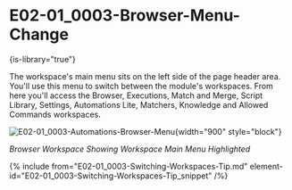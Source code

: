 # E02-01_0003-Browser-Menu-Change

{is-library="true"}

<snippet id="E02-01_0003-Browser-Menu-Change_snippet">



The workspace's main menu sits on the left side of the page header area. You'll use this menu to switch between the module's workspaces. From here you'll access the Browser, Executions, Match and Merge, Script Library, Settings, Automations Lite, Matchers, Knowledge and Allowed Commands workspaces.

![E02-01_0003-Automations-Browser-Menu](E02-01_0003-Automations-Browser-Menu.png){width="900" style="block"}

*Browser Workspace Showing Workspace Main Menu Highlighted*

{% include from="E02-01_0003-Switching-Workspaces-Tip.md" element-id="E02-01_0003-Switching-Workspaces-Tip_snippet" /%}

</snippet>